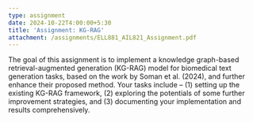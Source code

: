 ```yaml
---
type: assignment
date: 2024-10-22T4:00:00+5:30
title: 'Assignment: KG-RAG'
attachment: /assignments/ELL881_AIL821_Assignment.pdf
---
```

The goal of this assignment is to implement a knowledge graph-based retrieval-augmented generation
(KG-RAG) model for biomedical text generation tasks, based on the work by Soman et al. (2024),
and further enhance their proposed method. Your tasks include – (1) setting up the existing
KG-RAG framework, (2) exploring the potentials of some further improvement strategies, and (3)
documenting your implementation and results comprehensively.
